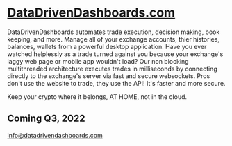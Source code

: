 # [DataDrivenDashboards.com](https://datadrivendashboards.com)
DataDrivenDashboards automates trade execution, decision making, book keeping, and more. Manage all of your exchange accounts, thier histories, balances, wallets from a powerful desktop application. Have you ever watched helplessly as a trade turned against you because your exchange's laggy web page or mobile app wouldn't load? Our non blocking multithreaded architecture executes trades in milliseconds by connecting directly to the exchange's server via fast and secure websockets. Pros don't use the website to trade, they use the API! It's faster and more secure.

Keep your crypto where it belongs, AT HOME, not in the cloud.

## Coming Q3, 2022

info@datadrivendashboards.com


<!--
**modster/modster** is a ✨ _special_ ✨ repository because its `README.md` (this file) appears on your GitHub profile.

Here are some ideas to get you started:

- 🔭 I’m currently working on ...
- 🌱 I’m currently learning ...
- 👯 I’m looking to collaborate on ...
- 🤔 I’m looking for help with ...
- 💬 Ask me about ...
- 📫 How to reach me: ...
- 😄 Pronouns: ...
- ⚡ Fun fact: ...
-->
